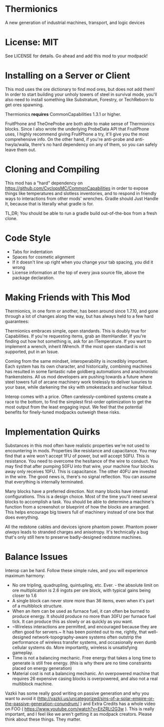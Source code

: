 # Thermionics
A new generation of industrial machines, transport, and logic devices

# License: MIT
See LICENSE for details. Go ahead and add this mod to your modpack!

# Installing on a Server or Client

This mod uses the ore dictionary to find mod ores, but does not add them! In
order to start building your unholy towers of steel in survival mode, you'll
also need to install something like Substratum, Forestry, or TechReborn to get
ores spawning.

Thermionics **requires** CommonCapabilities 1.3.1 or higher.

FruitPhone and TheOneProbe are both able to make sense of Thermionics blocks.
Since I also wrote the underlying ProbeData API that FruitPhone uses, I highly
recommend giving FruitPhone a try, it'll give you the most comprehensive info.
On the other hand, if you're anti-probe and anti-hwyla/waila, there's no hard
dependency on any of them, so you can safely leave them out.

# Cloning and Compiling
This mod has a "hard" dependency on https://github.com/CyclopsMC/CommonCapabilities
in order to expose things like temperatures and slotless inventories, and to
respond in friendly ways to interactions from other mods' wrenches. Gradle
should Just Handle It, because that is literally what gradle is for.

TL,DR; You should be able to run a gradle build out-of-the-box from a fresh clone.

# Code Style
* Tabs for indentation
* Spaces for cosmetic alignment
* If it doesn't line up right when you change your tab spacing, you did it wrong
* License information at the top of every java source file, above the package declaration.

# Making Friends with This Mod
Thermionics, in one form or another, has been around since 1.7.10, and gone through
a lot of changes along the way, but has always held to a few hard guarantees:

Thermionics embraces simple, open standards. This is doubly true for Capabilities.
If you're requesting items, grab an IItemHandler. If you're finding out how hot
something is, ask for an ITemperature. If you want to implement a wrench, inherit
IWrench. If the most open standard is not supported, put in an Issue.

Coming from the same mindset, interoperability is incredibly important. Each system
has its own character, and historically, combining machines has resulted in some
fantastic rube goldberg automations and anachronistic frankensteins. All us mod
developers are pushing towards a future where steel towers full of arcane machinery
work tirelessly to deliver luxuries to your base, while darkening the sky with
smokestacks and nuclear fallout.

Interop comes with a price. Often carelessly-combined systems create a race to the bottom,
to find the simplest first-order optimization to get the most output from the
least engaging input. We feel that the potential benefits for finely-tuned modpacks
outweigh these risks.

# Implementation Quirks
Substances in this mod often have realistic properties we're not used to encountering
in mods. Properties like resistance and capacitance. You may find that a wire won't
accept 1FU of power, but *will* accept 50FU. This is resistance. You need to overcome
the hesitance of the wire to conduct. You may find that after pumping 50FU into that
wire, your machine four blocks away only receives 10FU. This is capacitance. The other
40FU are invested in the wire. The good news is, there's no signal reflection. You can
assume that everything is internally terminated.


Many blocks have a preferred direction. Not many blocks have internal configurations.
This is a design choice. Most of the time you'll need several blocks to accomplish a
task. You should be able to determine a machine's function from a screenshot or
blueprint of how the blocks are arranged. This helps encourage big towers full of
machinery instead of one box that does everything.


All the redstone cables and devices ignore phantom power. Phantom power *always* leads to
stranded charges and anisotropy. It's technically a bug that's only still here to preserve
badly-designed redstone machines.


# Balance Issues

Interop can be hard. Follow these simple rules, and you will experience maximum harmony:

* No ore tripling, quadrupling, quintupling, etc. Ever. - the absolute limit on ore multiplication
is 2.6 ingots per ore block, with typical gains being closer to 1.6
* A single block can never store more than 36 items, even when it's part of a multiblock
structure.
* When an item can be used as furnace fuel, it can often be burned to produce energy. It
should produce no more than 30FU per furnace fuel tick. It can produce this as slowly or
as quickly as you want.
* ~Wireless interactions are permitted, and encouraged because they are often good for servers.~
It has been pointed out to me, rightly, that well-designed network-topography-aware
systems often outstrip the performance of wireless transfer systems, and occasionally
even dumb cellular systems do. More importantly, wireless is unsatisfying gameplay.
* Time is not a balancing mechanic. Free energy that takes a long time to generate is still free
energy. (this is why there are no time constraints placed on energy generation)
* Material cost is not a balancing mechanic. An overpowered machine that requires 26 expensive
casing blocks is overpowered, and also not a real multiblock machine.


Vazkii has some really good writing on passive generation and why you want to avoid it
(http://vazkii.us/uncategorized/sins-of-a-solar-empire-or-the-passive-generation-conundrum/ )
and Extra Credits has a whole video on FOO ( https://www.youtube.com/watch?v=EitZRLt2G3w ).
This is really important, and I feel like we aren't getting it as modpack creators. Please think
about these things. They matter.
